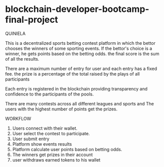 # blockchain-developer-bootcamp-final-project


QUINIELA

This is a decentralized sports betting contest platform in which the bettor chooses the winners of some sporting events. If the bettor's choice is a winner, 
he gets points based on the betting odds. the final score is the sum of all the results. 

There are a maximum number of entry for user and each entry has a fixed fee. the prize is a percentage of the total raised by the plays of all participants

Each entry is registered in the blockchain providing transparency and confidence to the participants of the pools.

There are many contests across all different leagues and sports and The users with the highest number of points get the prizes. 

WORKFLOW

1. Users connect with their wallet.
2. User select the contest to participate.
3. User submit entry
4. Platform show events results
5. Platform calculate user points based on betting odds.
6. The winners get prizes in their account
7. user withdraws earned tokens to his wallet

